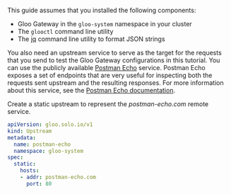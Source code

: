 This guide assumes that you installed the following components:
* Gloo Gateway in the `gloo-system` namespace in your cluster
* The `glooctl` command line utility
* The [jq](https://stedolan.github.io/jq/) command line utility to format JSON strings

You also need an upstream service to serve as the target for the requests that you send to test the Gloo Gateway configurations 
in this tutorial. You can use the publicly available [Postman Echo](https://postman-echo.com/) service. 
Postman Echo exposes a set of endpoints that are very useful for inspecting both the requests sent upstream and the resulting responses. For more information about this service, see the [Postman Echo documentation](https://docs.postman-echo.com/?version=latest).

Create a static upstream to represent the _postman-echo.com_ remote service.

```yaml
apiVersion: gloo.solo.io/v1
kind: Upstream
metadata:
  name: postman-echo
  namespace: gloo-system
spec:
  static:
    hosts:
    - addr: postman-echo.com
      port: 80
```